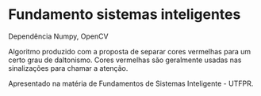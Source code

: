 # Fundamento sistemas inteligentes 
Dependência Numpy, OpenCV

Algoritmo produzido com a proposta de separar cores vermelhas para um certo grau de daltonismo.
Cores vermelhas são geralmente usadas nas sinalizações para chamar a atenção.

Apresentado na matéria de Fundamentos de Sistemas Inteligente - UTFPR.


